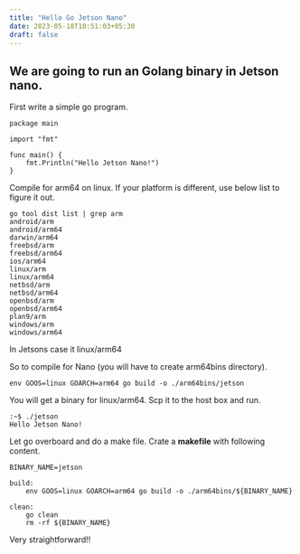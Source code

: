 ```yaml
---
title: "Hello Go Jetson Nano"
date: 2023-05-18T10:51:03+05:30
draft: false
---
```



## We are going to run an Golang binary in Jetson nano.

First write a simple go program.

```
package main

import "fmt"

func main() {
	fmt.Println("Hello Jetson Nano!")
}

```

Compile for arm64 on linux. If your platform is different, use below list to figure it out.

```
go tool dist list | grep arm           
android/arm
android/arm64
darwin/arm64
freebsd/arm
freebsd/arm64
ios/arm64
linux/arm
linux/arm64
netbsd/arm
netbsd/arm64
openbsd/arm
openbsd/arm64
plan9/arm
windows/arm
windows/arm64
```

In Jetsons case it linux/arm64

So to compile for Nano (you will have to create arm64bins directory).

`env GOOS=linux GOARCH=arm64 go build -o ./arm64bins/jetson`

You will get a binary for linux/arm64. Scp it to the host box and run.

```
:~$ ./jetson 
Hello Jetson Nano!
```

Let go overboard and do a make file. Crate a **makefile** with following content.

```
BINARY_NAME=jetson

build:
	env GOOS=linux GOARCH=arm64 go build -o ./arm64bins/${BINARY_NAME}

clean:
	go clean
	rm -rf ${BINARY_NAME}
```

Very straightforward!!